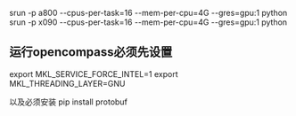 srun -p a800 --cpus-per-task=16 --mem-per-cpu=4G --gres=gpu:1 python
srun -p x090 --cpus-per-task=16 --mem-per-cpu=4G --gres=gpu:1 python

## 运行opencompass必须先设置
export MKL_SERVICE_FORCE_INTEL=1
export MKL_THREADING_LAYER=GNU

以及必须安装
pip install protobuf